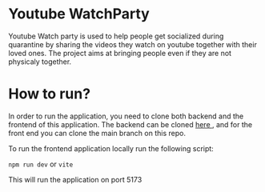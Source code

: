 # Youtube WatchParty

Youtube Watch party is used to help people get socialized during quarantine by sharing the videos they watch on youtube together with their loved ones. The project aims at bringing people even if they are not physicaly together.

# How to run?

In order to run the application, you need to clone both backend and the frontend of this application. The backend can be cloned <a href="https://github.com/m2rads/watchparty-server" > here </a>, and for the front end you can clone the main branch on this repo.

To run the frontend application locally run the following script:

`npm run dev` or `vite `

This will run the application on port 5173
